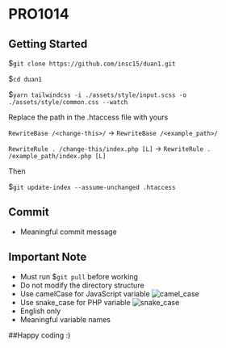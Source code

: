 # PRO1014

## Getting Started
$`git clone https://github.com/insc15/duan1.git`

$`cd duan1`

$`yarn tailwindcss -i ./assets/style/input.scss -o ./assets/style/common.css --watch`

Replace the path in the .htaccess file with yours

`RewriteBase /<change-this>/` -> `RewriteBase /<example_path>/`

`RewriteRule . /change-this/index.php [L]` -> `RewriteRule . /example_path/index.php [L]`

Then 

$`git update-index --assume-unchanged .htaccess`
## Commit
- Meaningful commit message

## Important Note
- Must run $`git pull` before working
- Do not modify the directory structure
- Use camelCase for JavaScript variable
![camel_case](https://d33wubrfki0l68.cloudfront.net/7ee40ba6ab9b4cf3f0443caf3a756af8580203f0/b2fb0/img/blog/camel-snake-pascal-case/camel-case.png "camel_case")
- Use snake_case for PHP variable
![snake_case](https://d33wubrfki0l68.cloudfront.net/ecfb3a6e0baba9cbdc46bc9fe88ad5afac8ced6b/072d4/img/blog/camel-snake-pascal-case/snake_case.png "snake_case")
- English only
- Meaningful variable names

##Happy coding :) 

